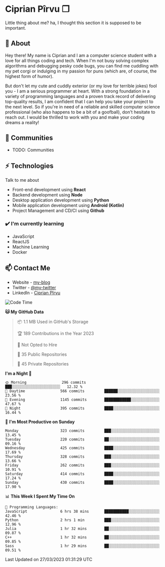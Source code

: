 # Ciprian Pîrvu ❐

Little thing about me? ha, I thought this section it is supposed to be important.

## 🧐 About

Hey there! My name is Ciprian and I am a computer science student with a love for all things coding and tech. When I'm not busy solving complex algorithms and debugging pesky code bugs, you can find me cuddling with my pet corgi or indulging in my passion for puns (which are, of course, the highest form of humor).

But don't let my cute and cuddly exterior (or my love for terrible jokes) fool you - I am a serious programmer at heart. With a strong foundation in a variety of programming languages and a proven track record of delivering top-quality results, I am confident that I can help you take your project to the next level. So if you're in need of a reliable and skilled computer science professional (who also happens to be a bit of a goofball), don't hesitate to reach out. I would be thrilled to work with you and make your coding dreams a reality!

## 👯 Communities

-   TODO: Communities

## ⚡ Technologies

Talk to me about

-   Front-end development using **React**
-   Backend development using **Node**
-   Desktop application development using **Python**
-   Mobile application development using **Android (Kotlin)**
-   Project Management and CD/CI using **Github**

### ✔️ I'm currently learning

-   JavaScript
-   ReactJS
-   Machine Learning
-   Docker

## 📫 Contact Me

-   Website - [my-blog]()
-   Twitter - [@my-twitter]()
-   LinkedIn - [Ciprian Pîrvu](https://www.linkedin.com/in/p%C3%AErvu-ciprian-cristian-4415991b1/)

<!--START_SECTION:waka-->
![Code Time](http://img.shields.io/badge/Code%20Time-1%2C630%20hrs%2035%20mins-blue)

**🐱 My GitHub Data** 

> 📦 1.1 MB Used in GitHub's Storage 
 > 
> 🏆 189 Contributions in the Year 2023
 > 
> 🚫 Not Opted to Hire
 > 
> 📜 35 Public Repositories 
 > 
> 🔑 45 Private Repositories 
 > 
**I'm a Night 🦉** 

```text
🌞 Morning                296 commits         ███░░░░░░░░░░░░░░░░░░░░░░   12.32 % 
🌆 Daytime                566 commits         ██████░░░░░░░░░░░░░░░░░░░   23.56 % 
🌃 Evening                1145 commits        ████████████░░░░░░░░░░░░░   47.67 % 
🌙 Night                  395 commits         ████░░░░░░░░░░░░░░░░░░░░░   16.44 % 
```
📅 **I'm Most Productive on Sunday** 

```text
Monday                   323 commits         ███░░░░░░░░░░░░░░░░░░░░░░   13.45 % 
Tuesday                  220 commits         ██░░░░░░░░░░░░░░░░░░░░░░░   09.16 % 
Wednesday                425 commits         ████░░░░░░░░░░░░░░░░░░░░░   17.69 % 
Thursday                 328 commits         ███░░░░░░░░░░░░░░░░░░░░░░   13.66 % 
Friday                   262 commits         ███░░░░░░░░░░░░░░░░░░░░░░   10.91 % 
Saturday                 414 commits         ████░░░░░░░░░░░░░░░░░░░░░   17.24 % 
Sunday                   430 commits         ████░░░░░░░░░░░░░░░░░░░░░   17.90 % 
```


📊 **This Week I Spent My Time On** 

```text
💬 Programming Languages: 
JavaScript               6 hrs 38 mins       ███████████░░░░░░░░░░░░░░   42.46 % 
Python                   2 hrs 1 min         ███░░░░░░░░░░░░░░░░░░░░░░   12.96 % 
Julia                    1 hr 32 mins        ██░░░░░░░░░░░░░░░░░░░░░░░   09.87 % 
C++                      1 hr 32 mins        ██░░░░░░░░░░░░░░░░░░░░░░░   09.85 % 
Sass                     1 hr 29 mins        ██░░░░░░░░░░░░░░░░░░░░░░░   09.51 % 
```


 Last Updated on 27/03/2023 01:31:29 UTC
<!--END_SECTION:waka-->
